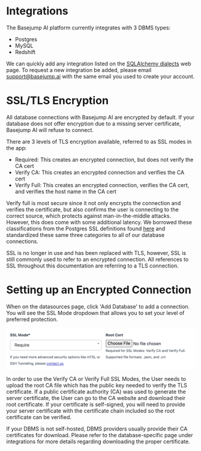 # Integrations

The Basejump AI platform currently integrates with 3 DBMS types:
- Postgres
- MySQL
- Redshift

We can quickly add any integration listed on the [SQLAlchemy dialects](https://docs.sqlalchemy.org/en/20/dialects/) web page. To request a new integration be added, please email support@basejump.ai with the same email you used to create your account.

# SSL/TLS Encryption

All database connections with Basejump AI are encrypted by default. If your database does not offer encryption due to a missing server certificate, Basejump AI will refuse to connect. 

There are 3 levels of TLS encryption available, referred to as SSL modes in the app:
- Required: This creates an encrypted connection, but does not verify the CA cert
- Verify CA: This creates an encrypted connection and verifies the CA cert
- Verify Full: This creates an encrypted connection, verifies the CA cert, and verifies the host name in the CA cert

Verify full is most secure since it not only encrypts the connection and verifies the certificate, but also confirms the user is connecting to the correct source, which protects against man-in-the-middle attacks. However, this does come with some additional latency. We borrowed these classifications from the Postgres SSL definitions found [here](https://www.postgresql.org/docs/current/libpq-ssl.html) and standardized these same three categories to all of our database connections.

SSL is no longer in use and has been replaced with TLS, however, SSL is still commonly used to refer to an encrypted connection. All references to SSL throughout this documentation are referring to a TLS connection.

# Setting up an Encrypted Connection

When on the datasources page, click 'Add Database' to add a connection. You will see the SSL Mode dropdown that allows you to set your level of preferred protection.

![SSL Mode Configuration](/images/datasources/ssl_modes.png)

In order to use the Verify CA or Verify Full SSL Modes, the User needs to upload the root CA file which has the public key needed to verify the TLS certificate. If a public certificate authority (CA) was used to generate the server certificate, the User can go to the CA website and download their root certificate. If your certificate is self-signed, you will need to provide your server certificate with the certificate chain included so the root certificate can be verified.

If your DBMS is not self-hosted, DBMS providers usually provide their CA certificates for download. Please refer to the database-specific page under integrations for more details regarding downloading the proper certificate.